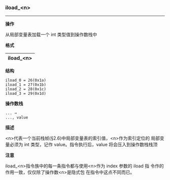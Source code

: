 ### iload_\<n>

----

**操作**

从局部变量表加载一个 int 类型值到操作数栈中

**格式**

| iload_\<n> |
| --------:   |

**结构**
```
iload_0 = 26(0x1a)
iload_1 = 27(0x1b)
iload_2 = 28(0x1c)
iload_3 = 29(0x1d)
```

**操作数栈**
```
... →
..., value
```

**描述**

\<n>代表一个当前栈帧(§2.6)中局部变量表的索引值，\<n>作为索引定位的 局部变量必须为 int 类型，记作 value。指令执行后，value 将会压入到操作数栈栈顶

**注意**

iload_\<n>指令族中的每一条指令都与使用\<n>作为 index 参数的 iload 指
令作的作用一致，仅仅除了操作数\<n>是隐式包 在指令中这点不同而已。
